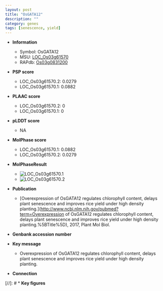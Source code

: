 ```yaml
---
layout: post
title: "OsGATA12"
description: ""
category: genes
tags: [senescence, yield]
---
```


* **Information**  
    + Symbol: OsGATA12  
    + MSU: [LOC_Os03g61570](http://rice.plantbiology.msu.edu/cgi-bin/ORF_infopage.cgi?orf=LOC_Os03g61570)  
    + RAPdb: [Os03g0831200](http://rapdb.dna.affrc.go.jp/viewer/gbrowse_details/irgsp1?name=Os03g0831200)  

* **PSP score**  
    + LOC_Os03g61570.2: 0.0279 
    + LOC_Os03g61570.1: 0.0882 

* **PLAAC score**  
    + LOC_Os03g61570.2: 0 
    + LOC_Os03g61570.1: 0 

* **pLDDT score**
    + NA


* **MolPhase score**
    + LOC_Os03g61570.1: 0.0882
    + LOC_Os03g61570.2: 0.0279

* **MolPhaseResult**
    + ![LOC_Os03g61570.1](https://ricepsp.github.io/pictures/LOC_Os03g/LOC_Os03g61570.1.png)
    + ![LOC_Os03g61570.2](https://ricepsp.github.io/pictures/LOC_Os03g/LOC_Os03g61570.2.png)

* **Publication**  
    + [Overexpression of OsGATA12 regulates chlorophyll content, delays plant senescence and improves rice yield under high density planting.](http://www.ncbi.nlm.nih.gov/pubmed?term=Overexpression of OsGATA12 regulates chlorophyll content, delays plant senescence and improves rice yield under high density planting.%5BTitle%5D), 2017, Plant Mol Biol.

* **Genbank accession number**  

* **Key message**  
    + Overexpression of OsGATA12 regulates chlorophyll content, delays plant senescence and improves rice yield under high density planting.

* **Connection**  

[//]: # * **Key figures**  


